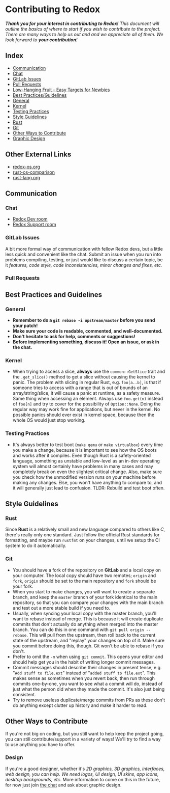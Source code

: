 # Contributing to Redox

_**Thank you for your interest in contributing to Redox!** This document will outline the basics of where to start if you wish to contribute to the project. There are many ways to help us out and and we appreciate all of them. We look forward to **your contribution**!_

## Index

* [Communication](#communication)
 * [Chat](#chat)
 * [GitLab Issues](#issues)
 * [Pull Requests](#prs)
* [Low-Hanging Fruit - Easy Targets for Newbies](#easy-targets)
* [Best Practices/Guidelines](#best-practices)
 * [General](#general)
 * [Kernel](#kernel)
 * [Testing Practices](#testing-practices)
* [Style Guidelines](#style-guidelines)
 * [Rust](#rust-style-guidelines)
 * [Git](#git-style-guidelines)
* [Other Ways to Contribute](#other)
 * [Graphic Design](#graphic-design)

## <a name="extern-links"> Other External Links </a>

* [redox-os.org](https://redox-os.org)
* [rust-os-comparison](https://github.com/flosse/rust-os-comparison)
* [rust-lang.org](http://rust-lang.org)

## <a name="communication"> Communication </a>

### <a name="chat"> Chat </a>

- [Redox Dev room]
- [Redox Support room]

[Redox Dev room]: https://matrix.to/#/#redox-dev:matrix.org
[Redox Support room]: https://matrix.to/#/#redox-support:matrix.org

### <a name="issues"> GitLab Issues </a>

A bit more formal way of communication with fellow Redox devs, but a little less quick and convenient like the chat. Submit an issue when you run into problems compiling, testing, or just would like to discuss a certain topic, be it _features, code style, code inconsistencies, minor changes and fixes, etc._

### <a name="prs"> Pull Requests </a>

[How to make pull requests properly]: https://doc.redox-os.org/book/ch12-04-creating-proper-pull-requests.html

## <a name="best-practices"> Best Practices and Guidelines </a>

### <a name="general"> General </a>

* **Remember to do a `git rebase -i upstream/master` before you send your patch!**
* **Make sure your code is readable, commented, and well-documented.**
* **Don't hesitate to ask for help, comments or suggestions!**
* **Before implementing something, discuss it! Open an issue, or ask in the chat.**

### <a name="kernel"> Kernel </a>

* When trying to access a slice, **always** use the `common::GetSlice` trait and the `.get_slice()` method to get a slice without causing the kernel to panic.
  The problem with slicing in regular Rust, e.g. `foo[a..b]`, is that if someone tries to access with a range that is out of bounds of an array/string/slice, it will cause a panic at runtime, as a safety measure. Same thing when accessing an element.
  Always use `foo.get(n)` instead of `foo[n]` and try to cover for the possibility of `Option::None`. Doing the regular way may work fine for applications, but never in the kernel. No possible panics should ever exist in kernel space, because then the whole OS would just stop working.

### <a name="testing-practices"> Testing Practices </a>

* It's always better to test boot (`make qemu` or `make virtualbox`) every time you make a change, because it is important to see how the OS boots and works after it compiles.
  Even though Rust is a safety-oriented language, something as unstable and low-level as an in-dev operating system will almost certainly have problems in many cases and may completely break on even the slightest critical change.
  Also, make sure you check how the unmodified version runs on your machine before making any changes. Else, you won't have anything to compare to, and it will generally just lead to confusion. TLDR: Rebuild and test boot often.

## <a name="style-guidelines"> Style Guidelines </a>

### <a name="rust-style-guidelines"> Rust </a>

Since **Rust** is a relatively small and new language compared to others like _C_, there's really only one standard. Just follow the official Rust standards for formatting, and maybe run `rustfmt` on your changes, until we setup the CI system to do it automatically.

### <a name="git-style-guidelines"> Git </a>

* You should have a fork of the repository on **GitLab** and a local copy on your computer. The local copy should have two remotes; `origin` and `fork`, `origin` should be set to the main repository and `fork` should be your fork.
* When you start to make changes, you will want to create a separate branch, and keep the `master` branch of your fork identical to the main repository, so that you can compare your changes with the main branch and test out a more stable build if you need to.
* Usually, when syncing your local copy with the master branch, you'll want to rebase instead of merge. This is because it will create duplicate commits that don't actually do anything when merged into the master branch. You can do this in one command with `git pull origin --rebase`. This will pull from the upstream, then roll back to the current state of the upstream, and "replay" your changes on top of it. Make sure you commit before doing this, though. Git won't be able to rebase if you don't.
* Prefer to omit the `-m` when using `git commit`. This opens your editor and should help get you in the habit of writing longer commit messages.
* Commit messages should describe their changes in present tense, e.g. "`Add stuff to file.ext`" instead of "`added stuff to file.ext`". This makes sense as sometimes when you revert back, then run through commits one-by-one, you want to see what a commit will do, instead of just what the person did when they made the commit. It's also just being consistent.
* Try to remove useless duplicate/merge commits from PRs as these don't do anything except clutter up history and make it harder to read.

## <a name="other"> Other Ways to Contribute </a>

If you're not big on coding, but you still want to help keep the project going, you can still contribute/support in a variety of ways! We'll try to find a way to use anything you have to offer. 

### <a name="design"> Design </a>

If you're a good designer, whether it's _2D graphics, 3D graphics, interfaces, web design, you can help. We need logos, UI design, UI skins, app icons, desktop backgrounds, etc_. More information to come on this in the future, for now just join [the chat](#chat) and ask about graphic design.
